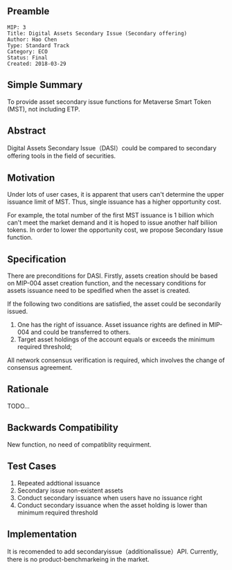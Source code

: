 ## Preamble

```
MIP: 3
Title: Digital Assets Secondary Issue (Secondary offering)
Author: Hao Chen
Type: Standard Track
Category: ECO
Status: Final
Created: 2018-03-29
```

## Simple Summary
To provide asset secondary issue functions for Metaverse Smart Token (MST), not including ETP. 

## Abstract
Digital Assets Secondary Issue（DASI）could be compared to secondary offering tools in the field of securities. 

## Motivation
Under lots of user cases, it is apparent that users can't determine the upper issuance limit of MST. Thus, single issuance has a higher opportunity cost. 

For example, the total number of the first MST issuance is 1 billion which can't meet the market demand and it is hoped to issue another half biliion tokens. In order to lower the opportunity cost, we propose Secondary Issue function. 

## Specification
There are preconditions for DASI. Firstly, assets creation should be based on MIP-004 asset creation function, and the necessary conditions for assets issuance need to be spedified when the asset is created. 

If the following two conditions are satisfied, the asset could be secondarily issued. 
1. One has the right of issuance. Asset issuance rights are defined in MIP-004 and could be transferred to others. 
2. Target asset holdings of the account equals or exceeds the minimum required threshold;

All network consensus verification is required, which involves the change of consensus agreement.

## Rationale
TODO...

## Backwards Compatibility
New function, no need of compatiblity requirment.

## Test Cases
1. Repeated addtional issuance
2. Secondary issue non-existent assets
3. Conduct secondary issuance when users have no issuance right
4. Conduct secondary issuance when the asset holding is lower than minimum required threshold

## Implementation
It is recomended to add secondaryissue（additionalissue）API.
Currently, there is no product-benchmarkeing in the market.
